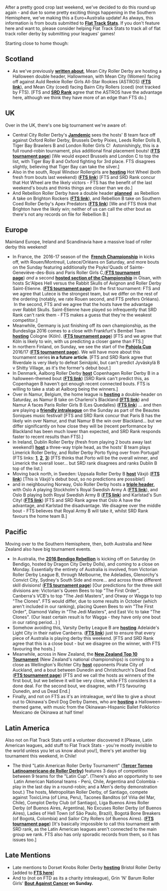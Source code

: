 <html><body><p>After a pretty good crop last weekend, we've decided to do this round up again - and due to some pretty exciting things happening in the Southern Hemisphere, we've making this a Euro+Australia update!
As always, this information is from bouts submitted to <strong><a href="http://www.flattrackstats.com">Flat Track Stats</a></strong>. If you don't feature here and want to, please consider helping Flat Track Stats to track all of flat track roller derby by submitting your leagues' games!

Starting close to home though:
</p><h2>Scotland</h2>
<ul>
	<li>As we've previously <strong><a href="https://scottishrollerderbyblog.com/2016/10/19/are-you-ready-for-a-skating-spooktacular/">written about</a></strong>, Mean City Roller Derby are hosting a Halloween double header, Hallowmean, with Mean City (Women) facing off against Auld Reekie Roller Girls All-Star Rookies (ASTROS) (<strong><a href="http://flattrackstats.com/bouts/85946/overview">FTS link</a></strong>), and Mean City (coed) facing Bairn City Rollers (coed) (not tracked by FTS). [FTS and <strong><a href="https://scottishrollerderbyblog.com/2016/10/08/ranking-the-world-and-other-fts-visualisations/2">SRD Rank</a></strong> agree that the ASTROS have the advantage here, although we think they have more of an edge than FTS do.]</li>
</ul>
<h2>UK</h2>
Over in the UK, there's one big tournament we're aware of:
<ul>
	<li>Central City Roller Derby's <strong><a href="https://www.facebook.com/events/1712812048986605/">Jamdemic</a> </strong>sees the hosts' B team face off against Oxford Roller Derby, Brussels Derby Pixies, Leeds Roller Dolls B, Tiger Bay Brawlers B and London Roller Girls C!  Astonishingly, this is a full round-robin tournament, plus additional final placement bouts! (<strong><a href="http://flattrackstats.com/tournaments/86848">FTS tournament page</a></strong>) [We would expect Brussels and London C to top the list, with Tiger Bay B and Oxford fighting for 3rd place. FTS disagrees slightly, believing that Tiger Bay can take the silver.]</li>
	<li>Also in the south, Royal Windsor Rollergirls are <strong><a href="https://www.facebook.com/events/1268603769836803/">hosting</a></strong> Hot Wheel (both fresh from bouts last weekend) (<strong><a href="http://flattrackstats.com/bouts/85943/overview">FTS link</a></strong>) [FTS and SRD Rank concur that Hot Wheel are the likely victors - FTS has the benefit of the last weekend's bouts and thinks things are closer than we do.]</li>
	<li>And Rebellion Roller Derby have a double header <strong><a href="https://www.facebook.com/events/1783951281861467/">planned</a></strong>  as Rebellion A take on Brighton Rockers (<strong><a href="http://flattrackstats.com/bouts/85860/overview">FTS link</a></strong>), and Rebellion B take on Southern Coed Roller Derby's Apex Predators (<strong><a href="http://flattrackstats.com/bouts/85861/overview">FTS link</a></strong>) [We and FTS think that Brighton have the likely win; neither of us can call the other bout as there's not any records on file for Rebellion B.]</li>
</ul>
<h2>Europe</h2>
Mainland Europe, Ireland and Scandinavia have a massive load of roller derby this weekend!
<ul>
	<li>In France, the  2016-17 season of the  <strong><a href="https://www.facebook.com/events/309931276032950/">French Championship</a></strong> in kicks off, with Rouen/Montreuil, Lutece/Orléans on Saturday, and more bouts on the Sunday featuring additionally the Psyko'Quads of Sainte-Geneviève-des-Bois and Paris Roller Girls C,(<strong><a href="http://flattrackstats.com/tournaments/86044">FTS tournament page</a></strong>) <em>and</em> a second <strong><a href="https://www.facebook.com/events/1124220774281840/">hosted section of the Championship</a></strong> in Oisan, with hosts Sc'Alpes Hell versus the Rabbit Skulls of Avignon and Roller Derby Saint-Etienne. (<strong><a href="http://flattrackstats.com/tournaments/86044/overview">FTS tournament page</a></strong>) [In the first tournament: FTS and we agree that Lutece is the strongest team, but we differ on the rest of the ordering (notably, we rate Rouen second, and FTS prefers Orléans).  In the second, FTS and we agree that the hosts have the advantage over Rabbit Skulls. Saint-Etienne have played so infrequently that SRD Rank can't rank them - FTS makes a guess that they're the weakest competitor.]</li>
	<li>Meanwhile, Germany is just finishing off its own championship, as the Bundesliga 2016 comes to a close with Frankfurt's Bembel Town <strong><a href="https://www.facebook.com/events/1779619422260006/">hosting</a></strong> Cologne (Köln). (<strong><a href="http://flattrackstats.com/tournaments/74692/overview">FTS tournament page</a></strong>) [FTS and we agree that Köln is likely to win, with us predicting a closer game than FTS.]</li>
	<li>In northern Finland, on Sunday, we see the start of the <strong><a href="https://www.facebook.com/events/211068652632021/">Pohjola Cup</a></strong> 2016/17 (<strong><a href="http://flattrackstats.com/tournaments/85241/overview">FTS tournament page</a></strong>). We will have more about this tournament series<b> in a future article</b>. [FTS and SRD Rank agree that Riverdale is very likely to defeat Seinäjoki, but can't predict Jyväskylä B v Shitty Village, as it's the former's debut bout.]</li>
	<li>In Denmark, Aalborg Roller Derby <strong><a href="https://www.facebook.com/events/215827912164790/">host</a></strong> Copenhagen Roller Derby B in a halloween-themed bout (<strong><a href="http://flattrackstats.com/bouts/85225/overview">FTS link</a></strong>) [SRD Rank can't predict this, as Copenhagen B haven't got enough recent connected bouts. FTS is willing to take a stab at Aalborg being the winners.]</li>
	<li>Over in Namur, Belgium, the home league is <strong><a href="https://www.facebook.com/events/160947164357066/">hosting</a></strong> a double-header on Saturday, as Namur B take on Charleroi's Blackland <strong><a href="http://flattrackstats.com/bouts/85916/overview">(FTS link</a></strong>) and Namur A faces Paris Roller Girls B (Les Quedalles) (<strong><a href="http://flattrackstats.com/bouts/85917/overview">FTS link</a></strong>) ... and then are playing a <strong><a href="https://www.facebook.com/events/1321421697898273/">friendly intraleague</a></strong> on the Sunday as part of the Beautes Soniques music festival! [FTS and SRD Rank concur that Paris B has the likely win over Namur, and that Namur B the win over Blackland... but we differ significantly on how close they will be (recent performance by Blackland has been much lower than expected, and SRD Rank responds faster to recent results than FTS).]</li>
	<li>In Ireland, Dublin Roller Derby (fresh from playing 2 bouts away last weekend!) <strong><a href="https://www.facebook.com/events/1208441099174940/">host</a></strong> a three-way triple head, as the hosts' B team plays Limerick Roller Derby, and Roller Derby Porto flying over from Portugal! (FTS links: <strong><a href="http://flattrackstats.com/bouts/85684">1</a></strong>, <strong><a href="http://flattrackstats.com/bouts/85686/overview">2</a></strong>, <strong><a href="http://flattrackstats.com/bouts/85685/overview">3</a></strong>) [FTS thinks that Porto will be the overall winner, and Limerick the overall loser... but SRD rank disagrees and ranks Dublin B top of the list.]</li>
	<li>Moving back north, in Sweden: Uppsala Roller Derby B <strong><a href="https://www.facebook.com/events/304926583233283/">host</a></strong> Växjö (<strong><a href="http://flattrackstats.com/bouts/85925/overview">FTS link</a></strong>) [This is Växjö's debut bout, so no predictions are possible!]</li>
	<li>and in neighbouring Norway, Oslo Roller Derby hosts a <strong><a href="https://www.facebook.com/events/1848913605338025/">triple header</a></strong>, with Oslo A playing Stockholm's Royal Swedish Army A (<strong><a href="http://flattrackstats.com/bouts/85997/overview">FTS link</a></strong>), and Oslo B playing both Royal Swedish Army B (<strong><a href="http://flattrackstats.com/bouts/85999/overview">FTS link</a></strong>) and Karlstad's Sun City! (<strong><a href="http://flattrackstats.com/bouts/85998/overview">FTS link</a></strong>) [FTS and SRD Rank agree that Oslo A have the advantage, and Karlstad the disadvantage. We disagree over the middle bout - FTS believes that Royal Army B will take it, whilst SRD Rank favours the home team B.]</li>
</ul>
<h2>Pacific</h2>
Moving over to the Southern Hemisphere, then, both Australia and New Zealand also have big tournament events.
<ul>
	<li>In Australia, the <strong><a href="https://www.facebook.com/events/321023354931893/">2016 Bendigo Rebellion</a></strong> is kicking off on Saturday (in Bendigo, hosted by Dragon City Derby Dolls), and coming to a close on Monday. Essentially the entirety of Australia is involved, from Victorian Roller Derby League B, through Melbourne, the Adeladies, Glenorchy's Convict City, Sydney's South Side and more... and across three different skill divisions! (<strong><a href="http://flattrackstats.com/tournaments/85836/overview">FTS tournament page</a></strong>) [Our predictions for the three skill divisions are: Victorian's Queen Bees to top "The First Order", Canberra's VCB's to top "The Jedi Masters", and Otway or Wagga to top "The Clones". FTS would differ, due to some results in October (which aren't included in our ranking), placing Queen Bees to win "The First Order", Diamond Valley in "The Jedi Masters", and East Vic to take "The Clones". (Our least certain result is for Wagga - they have only one bout in our rating period...) ]</li>
	<li class="p1">Somehow avoiding this, Varsity Derby League B are <strong><a href="https://www.facebook.com/events/1148742081880558/">hosting</a></strong> Adelaide's Light City in their native Canberra. (<strong><a href="http://flattrackstats.com/bouts/85248/overview">FTS link</a></strong>) just to ensure that every piece of Australia is playing derby this weekend. [FTS and SRD Rank agree that this is a close bout - but we disagree on the winner, with FTS favouring the hosts.]</li>
	<li class="p1">Meanwhile, across in New Zealand, the <strong><a href="https://www.facebook.com/events/595951320589286/">New Zealand Top 10 Tournament</a></strong> (New Zealand's national championships) is coming to a close as Wellington's Richter City <strong><a href="https://www.facebook.com/events/595951320589286/">host</a></strong> opponents Pirate City of Auckland, and a bout between Dunedin and Christchurch's Dead End. (<strong><a href="http://flattrackstats.com/tournaments/74807/overview">FTS tournament page</a></strong>) [FTS and we call the hosts as winners of the first bout, but we believe it will be very close, while FTS considers it a done deal. For the second bout, we disagree, with FTS favouring Dunedin, and us Dead End.]</li>
	<li class="p1">Finally, and not on FTS as it's an intraleague, we'd like to give a shout out to Okinawa's Devil Dog Derby Dames, who are <strong><a href="https://www.facebook.com/events/329712107377601/">hosting</a></strong> a Halloween-themed game, with music from the Okinawan-Hispanic Ballet Folklorico Mexicano de Okinawa at half time!</li>
</ul>
<h2>Latin America</h2>
Also not on Flat Track Stats until a volunteer discovered it [Please, Latin American leagues, add stuff to Flat Track Stats - you're mostly invisible to the world unless you let us know about you!], there's yet another big tournament this weekend, in Chile!
<ul>
	<li>The third "Latin American Roller Derby Tournament" (<strong><a href="https://www.facebook.com/events/311051265925230/?action_history=null">Tercer Torneo Latinoamericano de Roller Derby</a>) </strong>features 3 days of competition between 9 teams for the "Latin Cup". (There's also an opportunity to see  Latin American National teams - Perú, Chile, Argentina and Colombia - play in the last day in a round-robin; and a Men's derby demonstration bout.) The hosts, Metropolitan Roller Derby, of Santiago, compete against ToxicLima (of Lima, Peru), Tacones Banditos (of Vińa del Mar, Chile), Complot Derby Club (of Santiago), Liga Buenos Aires Roller Derby (of Buenos Aires, Argentina), No Excuses Roller Derby (of Buenos Aires), Ladies of Hell Town (of São Paulo, Brazil), Bogotá Bone Breakers (of Bogotá, Colombia) and Sailor City Rollers (of Buenos Aires). (<strong><a href="http://flattrackstats.com/tournaments/86909">FTS tournament page</a></strong>) [It's basically impossible to call this tournament with SRD rank, as the Latin American leagues aren't connected to the main group we rank. FTS also has only sporadic records from them, so it has issues too.]</li>
</ul>
<h2>Late Mentions</h2>
<ul>
	<li>Late mentions to Dorset Knobs Roller Derby <strong><a href="https://www.facebook.com/events/1087138264689243/">hosting</a></strong> Bristol Roller Derby [added to <strong><a href="http://flattrackstats.com/bouts/86988">FTS here</a></strong>]</li>
	<li>And to (not on FTD as its a charity intraleague), Grin 'N' Barum Roller Girls' <strong><a href="https://www.facebook.com/events/1716130268642656/">Bout Against Cancer</a> on Sunday.</strong></li>
</ul></body></html>
